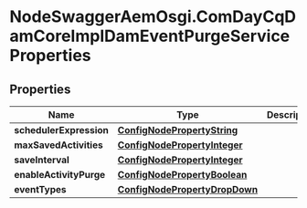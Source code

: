 # NodeSwaggerAemOsgi.ComDayCqDamCoreImplDamEventPurgeServiceProperties

## Properties

Name | Type | Description | Notes
------------ | ------------- | ------------- | -------------
**schedulerExpression** | [**ConfigNodePropertyString**](ConfigNodePropertyString.md) |  | [optional] 
**maxSavedActivities** | [**ConfigNodePropertyInteger**](ConfigNodePropertyInteger.md) |  | [optional] 
**saveInterval** | [**ConfigNodePropertyInteger**](ConfigNodePropertyInteger.md) |  | [optional] 
**enableActivityPurge** | [**ConfigNodePropertyBoolean**](ConfigNodePropertyBoolean.md) |  | [optional] 
**eventTypes** | [**ConfigNodePropertyDropDown**](ConfigNodePropertyDropDown.md) |  | [optional] 



